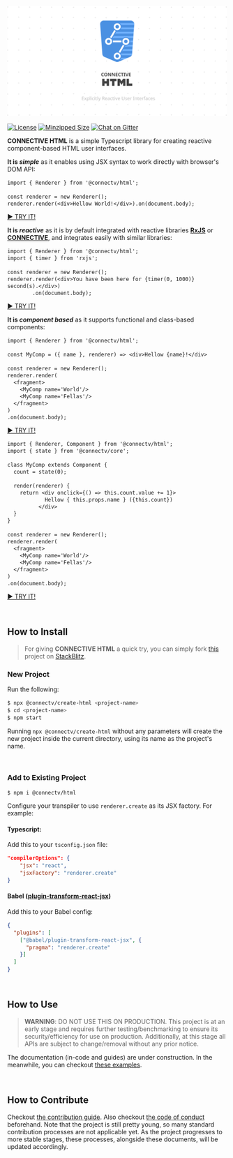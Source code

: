 ![CONNECTIVE HTML](https://raw.githubusercontent.com/CONNECT-platform/connective-html/master/repo-banner.svg?sanitize=true)

[![License](https://badgen.net/github/license/CONNECT-platform/connective-html?icon=github)](LICENSE)
[![Minzipped Size](https://badgen.net/bundlephobia/minzip/@connectv/html@latest?icon=npm&color=green)](https://bundlephobia.com/result?p=@connectv/html@latest)
[![Chat on Gitter](https://badgen.net/badge/chat%20on/gitter?icon=gitter&color=purple)](https://gitter.im/connectv/community)

**CONNECTIVE HTML** is a simple Typescript library for creating reactive component-based HTML user interfaces. 

**It is _simple_** as it enables using JSX syntax to work directly with browser's DOM API:
```tsx
import { Renderer } from '@connectv/html';

const renderer = new Renderer();
renderer.render(<div>Hellow World!</div>).on(document.body);
```
[► TRY IT!](https://stackblitz.com/edit/connective-html-hellowworld?file=index.tsx)

**It is _reactive_** as it is by default integrated with reactive libraries [**RxJS**](https://github.com/ReactiveX/rxjs) or [**CONNECTIVE**](https://github.com/CONNECT-platform/connective), and integrates easily with similar libraries:
```tsx
import { Renderer } from '@connectv/html';
import { timer } from 'rxjs';

const renderer = new Renderer();
renderer.render(<div>You have been here for {timer(0, 1000)} second(s).</div>)
        .on(document.body);
```
[► TRY IT!](https://stackblitz.com/edit/connective-html-timer?file=index.tsx)

**It is _component based_** as it supports functional and class-based components:
```tsx
import { Renderer } from '@connectv/html';

const MyComp = ({ name }, renderer) => <div>Hellow {name}!</div>

const renderer = new Renderer();
renderer.render(
  <fragment>
    <MyComp name='World'/>
    <MyComp name='Fellas'/>
  </fragment>
)
.on(document.body);
```
[► TRY IT!](https://stackblitz.com/edit/connective-html-basic-component?file=index.tsx)

```tsx
import { Renderer, Component } from '@connectv/html';
import { state } from '@connectv/core';

class MyComp extends Component {
  count = state(0);

  render(renderer) {
    return <div onclick={() => this.count.value += 1}>
            Hellow { this.props.name } ({this.count})
          </div>
  }
}

const renderer = new Renderer();
renderer.render(
  <fragment>
    <MyComp name='World'/>
    <MyComp name='Fellas'/>
  </fragment>
)
.on(document.body);
```
[► TRY IT!](https://stackblitz.com/edit/connective-html-basic-component-class?file=index.tsx)

<br>

## How to Install
> For giving **CONNECTIVE HTML** a quick try, you can simply
> fork [this](https://stackblitz.com/edit/connective-html-hellowworld) project on [StackBlitz](https://stackblitz.com).


### New Project
Run the following:
```bash
$ npx @connectv/create-html <project-name>
$ cd <project-name>
$ npm start
```

Running `npx @connectv/create-html` without any parameters will create the new project inside the current directory, using its name as the project's name.

<br>

### Add to Existing Project
```
$ npm i @connectv/html
```
Configure your transpiler to use `renderer.create` as its JSX factory. For example:

#### Typescript:
Add this to your `tsconfig.json` file:
```json
"compilerOptions": {
    "jsx": "react",
    "jsxFactory": "renderer.create"
}
```

#### Babel ([plugin-transform-react-jsx](https://babeljs.io/docs/en/babel-plugin-transform-react-jsx))
Add this to your Babel config:
```json
{
  "plugins": [
    ["@babel/plugin-transform-react-jsx", {
      "pragma": "renderer.create"
    }]
  ]
}
```

<br>

## How to Use
> **WARNING**: DO NOT USE THIS ON PRODUCTION. This project is at an early stage and requires further testing/benchmarking to ensure its security/efficiency for use on production. Additionally, at this stage all APIs are subject to change/removal without any prior notice.

The documentation (in-code and guides) are under construction. In the meanwhile, you can checkout [these examples](https://github.com/CONNECT-platform/connective-html/wiki/Examples).

<br>

## How to Contribute
Checkout [the contribution guide](CONTRIBUTING.md). Also checkout [the code of conduct](CODE_OF_CONDUCT.md) beforehand. Note that the project is still pretty young, so many standard contribution processes are not applicable yet. As the project progresses to more stable stages, these processes, alongside these documents, will be updated accordingly.

<br>
<br>
